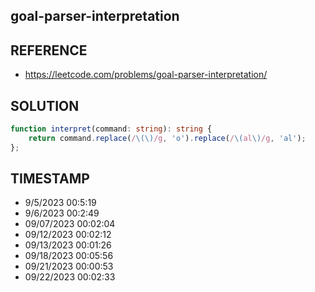 ## goal-parser-interpretation

## REFERENCE

- https://leetcode.com/problems/goal-parser-interpretation/

## SOLUTION

``` Typescript
function interpret(command: string): string {
    return command.replace(/\(\)/g, 'o').replace(/\(al\)/g, 'al');
};
```

## TIMESTAMP

- 9/5/2023 00:5:19
- 9/6/2023 00:2:49
- 09/07/2023 00:02:04
- 09/12/2023 00:02:12
- 09/13/2023 00:01:26
- 09/18/2023 00:05:56
- 09/21/2023 00:00:53
- 09/22/2023 00:02:33





